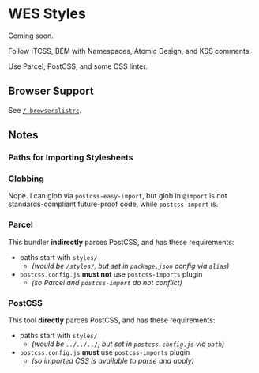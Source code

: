 # WES Styles

Coming soon.

Follow ITCSS, BEM with Namespaces, Atomic Design, and KSS comments.

Use Parcel, PostCSS, and some CSS linter.

## Browser Support

See [`/.browserslistrc`](../../.browserslistrc).

## Notes

### Paths for Importing Stylesheets

### Globbing

Nope. I can glob via `postcss-easy-import`, but glob in `@import` is not standards-compliant future-proof code, while `postcss-import` is.

### Parcel

This bundler __indirectly__ parces PostCSS, and has these requirements:

- paths start with `styles/`
    - _(would be `/styles/`, but set in `package.json` config via `alias`)_
- `postcss.config.js` __must not__ use `postcss-imports` plugin
    - _(so Parcel and `postcss-import` do not conflict)_

### PostCSS

This tool __directly__ parces PostCSS, and has these requirements:

- paths start with `styles/`
    - _(would be `../../../`, but set in `postcss.config.js` via `path`)_
- `postcss.config.js` __must__ use `postcss-imports` plugin
    - _(so imported CSS is available to parse and apply)_
